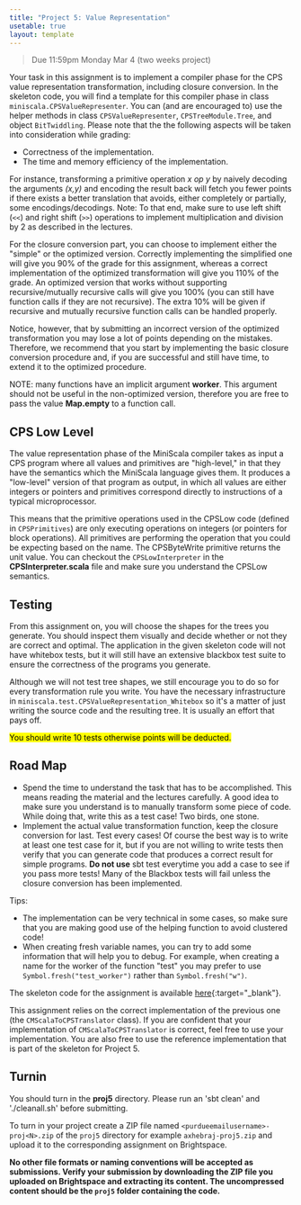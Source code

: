 ```yaml
---
title: "Project 5: Value Representation"
usetable: true
layout: template
---
```


> Due 11:59pm Monday Mar 4 (two weeks project)

Your task in this assignment is to implement a compiler phase for the
CPS value representation transformation, including closure conversion.
In the skeleton code, you will find a template for this compiler phase
in class `miniscala.CPSValueRepresenter`. You can (and are
encouraged to) use the helper methods in class
`CPSValueRepresenter`, `CPSTreeModule.Tree`, and object
`BitTwiddling`. Please note that the the following aspects will be
taken into consideration while grading:

-   Correctness of the implementation.
-   The time and memory efficiency of the implementation.

For instance, transforming a primitive operation *x op y* by naively
decoding the arguments *(x,y)* and encoding the result back will fetch
you fewer points if there exists a better translation that avoids,
either completely or partially, some encodings/decodings. Note: To that
end, make sure to use left shift (`<<`) and right shift (`>>`) operations
to implement multiplication and division by 2 as described in the lectures.

For the closure conversion part, you can choose to implement either the
\"simple\" or the optimized version. Correctly implementing the
simplified one will give you 90% of the grade for this assignment,
whereas a correct implementation of the optimized transformation will
give you 110% of the grade. An optimized version that works without
supporting recursive/mutually recursive calls will give you 100% (you
can still have function calls if they are not recursive). The extra 10%
will be given if recursive and mutually recursive function calls can be
handled properly.

Notice, however, that by submitting an incorrect version of the
optimized transformation you may lose a lot of points depending on the
mistakes. Therefore, we recommend that you start by implementing the
basic closure conversion procedure and, if you are successful and still
have time, to extend it to the optimized procedure.

NOTE: many functions have an implicit argument **worker**. This argument
should not be useful in the non-optimized version, therefore you are
free to pass the value **Map.empty** to a function call.

## CPS Low Level

The value representation phase of the MiniScala compiler takes as input
a CPS program where all values and primitives are \"high-level,\" in
that they have the semantics which the MiniScala language gives them. It
produces a \"low-level\" version of that program as output, in which all
values are either integers or pointers and primitives correspond
directly to instructions of a typical microprocessor.

This means that the primitive operations used in the CPSLow code
(defined in `CPSPrimitives`) are only executing operations on
integers (or pointers for block operations). All primitives are
performing the operation that you could be expecting based on the name.
The CPSByteWrite primitive returns the unit value. You can
checkout the `CPSLowInterpreter` in the **CPSInterpreter.scala**
file and make sure you understand the CPSLow semantics.

## Testing

From this assignment on, you will choose the shapes for the trees you
generate. You should inspect them visually and decide whether or not
they are correct and optimal. The application in the given skeleton code
will not have whitebox tests, but it will still have an extensive
blackbox test suite to ensure the correctness of the programs you
generate.

Although we will not test tree shapes, we still encourage you to do so
for every transformation rule you write. You have the necessary
infrastructure in `miniscala.test.CPSValueRepresentation_Whitebox`
so it\'s a matter of just writing the source code and the resulting
tree. It is usually an effort that pays off.

<mark>You should write 10 tests otherwise points will be deducted.</mark>

## Road Map

-   Spend the time to understand the task that has to be accomplished.
    This means reading the material and the lectures carefully. A good
    idea to make sure you understand is to manually transform some piece
    of code. While doing that, write this as a test case! Two birds, one
    stone.
-   Implement the actual value transformation function, keep the closure
    conversion for last. Test every cases! Of course the best way is to
    write at least one test case for it, but if you are not willing to
    write tests then verify that you can generate code that produces a
    correct result for simple programs. **Do not use** sbt test
    everytime you add a case to see if you pass more tests! Many of the
    Blackbox tests will fail unless the closure conversion has been
    implemented.

Tips:

-   The implementation can be very technical in some cases, so make sure
    that you are making good use of the helping function to avoid
    clustered code!
-   When creating fresh variable names, you can try to add some
    information that will help you to debug. For example, when creating
    a name for the worker of the function \"test\" you may prefer to use
    `Symbol.fresh("test_worker")` rather than
    `Symbol.fresh("w")`.

The skeleton code for the assignment is available
[here](https://www.cs.purdue.edu/homes/gao606/cs352/proj5.zip){:target="_blank"}.

This assignment relies on the correct implementation of the previous one
(the `CMScalaToCPSTranslator` class). If you are confident that
your implementation of `CMScalaToCPSTranslator` is correct, feel
free to use your implementation. You are also free to use the reference
implementation that is part of the skeleton for Project 5.

## Turnin

You should turn in the **proj5** directory. Please run an \'sbt clean\'
and \'./cleanall.sh\' before submitting.

To turn in your project create a ZIP file named
`<purdueemailusername>-proj<N>.zip` of the `proj5` directory for
example `axhebraj-proj5.zip` and upload it to the corresponding
assignment on Brightspace.

**No other file formats or naming conventions will be accepted as
submissions. Verify your submission by downloading the ZIP file you
uploaded on Brightspace and extracting its content. The uncompressed
content should be the `proj5` folder containing the code.**
